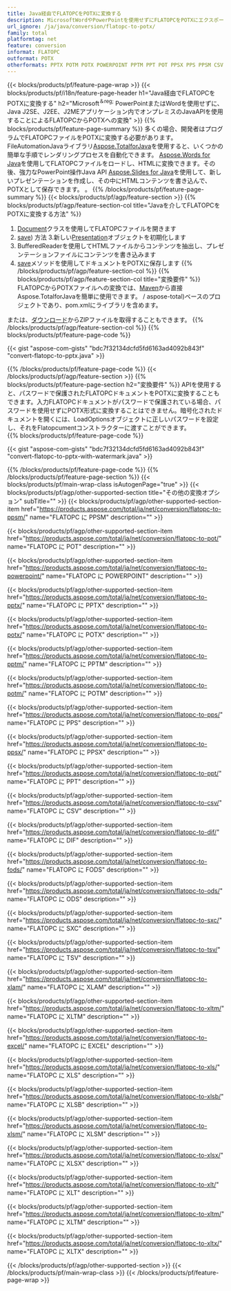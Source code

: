 ```yaml
---
title: Java経由でFLATOPCをPOTXに変換する
description: MicrosoftWordやPowerPointを使用せずにFLATOPCをPOTXにエクスポートするJavaAPI
url_ignore: /ja/java/conversion/flatopc-to-potx/
family: total
platformtag: net
feature: conversion
informat: FLATOPC
outformat: POTX
otherformats: PPTX POTM POTX POWERPOINT PPTM PPT POT PPSX PPS PPSM CSV DIF FODS ODS SXC TSV XLAM XLTM EXCEL XLS XLSB XLSM XLSX XLT XLTM XLTX
---
```

{{< blocks/products/pf/feature-page-wrap >}}
{{< blocks/products/pf/i18n/feature-page-header h1="Java経由でFLATOPCをPOTXに変換する" h2="Microsoft<sup>＆reg;</sup> PowerPointまたはWordを使用せずに、Java J2SE、J2EE、J2MEアプリケーション内でオンプレミスのJavaAPIを使用することによるFLATOPCからPOTXへの変換" >}}
{{% blocks/products/pf/feature-page-summary %}}
多くの場合、開発者はプログラムでFLATOPCファイルをPOTXに変換する必要があります。 FileAutomationJavaライブラリ[Aspose.TotalforJava](https://products.aspose.com/total/java/)を使用すると、いくつかの簡単な手順でレンダリングプロセスを自動化できます。 [Aspose.Words for Java](https://products.aspose.com/words/java/)を使用してFLATOPCファイルをロードし、HTMLに変換できます。その後、強力なPowerPoint操作Java API [Aspose.Slides for Java](https://products.aspose.com/slides/java/)を使用して、新しいプレゼンテーションを作成し、その中にHTMLコンテンツを書き込んで、POTXとして保存できます。 。
{{% /blocks/products/pf/feature-page-summary  %}}
{{< blocks/products/pf/agp/feature-section >}}
{{% blocks/products/pf/agp/feature-section-col title="Javaを介してFLATOPCをPOTXに変換する方法" %}}
1. [Document](https://reference.aspose.com/words/java/com.aspose.words/Flatopcument)クラスを使用してFLATOPCファイルを開きます
2. [save](https://reference.aspose.com/words/java/com.aspose.words/Flatopcument#save(java.lang.String,com.aspose.words.SaveOptions)を使用してFLATOPCファイルをHTMLに変換します)) 方法
3.新しい[Presentation](https://reference.aspose.com/slides/java/com.aspose.slides/Presentation)オブジェクトを初期化します
5. BufferedReaderを使用してHTMLファイルからコンテンツを抽出し、プレゼンテーションファイルにコンテンツを書き込みます
6. [save](https://reference.aspose.com/slides/java/com.aspose.slides/Presentation#save-java.io.OutputStream-int-)メソッドを使用してドキュメントをPOTXに保存します
{{% /blocks/products/pf/agp/feature-section-col %}}
{{% blocks/products/pf/agp/feature-section-col title="変換要件" %}}
FLATOPCからPOTXファイルへの変換では、[Maven](https://repository.aspose.com/webapp/#/artifacts/browse/tree/General/repo/com/aspose)から直接Aspose.TotalforJavaを簡単に使用できます。 / aspose-total)ベースのプロジェクトであり、pom.xmlにライブラリを含めます。

または、[ダウンロード](https://downloads.aspose.com/total/java)からZIPファイルを取得することもできます。
{{% /blocks/products/pf/agp/feature-section-col %}}
{{% blocks/products/pf/feature-page-code %}}

{{< gist "aspose-com-gists" "bdc7f32134dcfd5fd6163ad4092b843f" "convert-flatopc-to-pptx.java" >}}


{{% /blocks/products/pf/feature-page-code %}}
{{< /blocks/products/pf/agp/feature-section >}}
{{% blocks/products/pf/feature-page-section  h2="変換要件" %}}
APIを使用すると、パスワードで保護されたFLATOPCドキュメントをPOTXに変換することもできます。入力FLATOPCドキュメントがパスワードで保護されている場合、パスワードを使用せずにPOTX形式に変換することはできません。暗号化されたドキュメントを開くには、LoadOptionsオブジェクトに正しいパスワードを設定し、それをFlatopcumentコンストラクターに渡すことができます。  
{{% blocks/products/pf/feature-page-code %}}

{{< gist "aspose-com-gists" "bdc7f32134dcfd5fd6163ad4092b843f" "convert-flatopc-to-pptx-with-watermark.java" >}}

{{% /blocks/products/pf/feature-page-code  %}}
{{% /blocks/products/pf/feature-page-section %}}
{{< blocks/products/pf/main-wrap-class isAutogenPage="true" >}}
{{< blocks/products/pf/agp/other-supported-section title="その他の変換オプション" subTitle="" >}}
{{< blocks/products/pf/agp/other-supported-section-item href="https://products.aspose.com/total/ja/net/conversion/flatopc-to-ppsm/" name="FLATOPC に PPSM" description="" >}}

{{< blocks/products/pf/agp/other-supported-section-item href="https://products.aspose.com/total/ja/net/conversion/flatopc-to-pot/" name="FLATOPC に POT" description="" >}}

{{< blocks/products/pf/agp/other-supported-section-item href="https://products.aspose.com/total/ja/net/conversion/flatopc-to-powerpoint/" name="FLATOPC に POWERPOINT" description="" >}}

{{< blocks/products/pf/agp/other-supported-section-item href="https://products.aspose.com/total/ja/net/conversion/flatopc-to-pptx/" name="FLATOPC に PPTX" description="" >}}

{{< blocks/products/pf/agp/other-supported-section-item href="https://products.aspose.com/total/ja/net/conversion/flatopc-to-potx/" name="FLATOPC に POTX" description="" >}}

{{< blocks/products/pf/agp/other-supported-section-item href="https://products.aspose.com/total/ja/net/conversion/flatopc-to-pptm/" name="FLATOPC に PPTM" description="" >}}

{{< blocks/products/pf/agp/other-supported-section-item href="https://products.aspose.com/total/ja/net/conversion/flatopc-to-potm/" name="FLATOPC に POTM" description="" >}}

{{< blocks/products/pf/agp/other-supported-section-item href="https://products.aspose.com/total/ja/net/conversion/flatopc-to-pps/" name="FLATOPC に PPS" description="" >}}

{{< blocks/products/pf/agp/other-supported-section-item href="https://products.aspose.com/total/ja/net/conversion/flatopc-to-ppsx/" name="FLATOPC に PPSX" description="" >}}

{{< blocks/products/pf/agp/other-supported-section-item href="https://products.aspose.com/total/ja/net/conversion/flatopc-to-ppt/" name="FLATOPC に PPT" description="" >}}

{{< blocks/products/pf/agp/other-supported-section-item href="https://products.aspose.com/total/ja/net/conversion/flatopc-to-csv/" name="FLATOPC に CSV" description="" >}}

{{< blocks/products/pf/agp/other-supported-section-item href="https://products.aspose.com/total/ja/net/conversion/flatopc-to-dif/" name="FLATOPC に DIF" description="" >}}

{{< blocks/products/pf/agp/other-supported-section-item href="https://products.aspose.com/total/ja/net/conversion/flatopc-to-fods/" name="FLATOPC に FODS" description="" >}}

{{< blocks/products/pf/agp/other-supported-section-item href="https://products.aspose.com/total/ja/net/conversion/flatopc-to-ods/" name="FLATOPC に ODS" description="" >}}

{{< blocks/products/pf/agp/other-supported-section-item href="https://products.aspose.com/total/ja/net/conversion/flatopc-to-sxc/" name="FLATOPC に SXC" description="" >}}

{{< blocks/products/pf/agp/other-supported-section-item href="https://products.aspose.com/total/ja/net/conversion/flatopc-to-tsv/" name="FLATOPC に TSV" description="" >}}

{{< blocks/products/pf/agp/other-supported-section-item href="https://products.aspose.com/total/ja/net/conversion/flatopc-to-xlam/" name="FLATOPC に XLAM" description="" >}}

{{< blocks/products/pf/agp/other-supported-section-item href="https://products.aspose.com/total/ja/net/conversion/flatopc-to-xltm/" name="FLATOPC に XLTM" description="" >}}

{{< blocks/products/pf/agp/other-supported-section-item href="https://products.aspose.com/total/ja/net/conversion/flatopc-to-excel/" name="FLATOPC に EXCEL" description="" >}}

{{< blocks/products/pf/agp/other-supported-section-item href="https://products.aspose.com/total/ja/net/conversion/flatopc-to-xls/" name="FLATOPC に XLS" description="" >}}

{{< blocks/products/pf/agp/other-supported-section-item href="https://products.aspose.com/total/ja/net/conversion/flatopc-to-xlsb/" name="FLATOPC に XLSB" description="" >}}

{{< blocks/products/pf/agp/other-supported-section-item href="https://products.aspose.com/total/ja/net/conversion/flatopc-to-xlsm/" name="FLATOPC に XLSM" description="" >}}

{{< blocks/products/pf/agp/other-supported-section-item href="https://products.aspose.com/total/ja/net/conversion/flatopc-to-xlsx/" name="FLATOPC に XLSX" description="" >}}

{{< blocks/products/pf/agp/other-supported-section-item href="https://products.aspose.com/total/ja/net/conversion/flatopc-to-xlt/" name="FLATOPC に XLT" description="" >}}

{{< blocks/products/pf/agp/other-supported-section-item href="https://products.aspose.com/total/ja/net/conversion/flatopc-to-xltm/" name="FLATOPC に XLTM" description="" >}}

{{< blocks/products/pf/agp/other-supported-section-item href="https://products.aspose.com/total/ja/net/conversion/flatopc-to-xltx/" name="FLATOPC に XLTX" description="" >}}


{{< /blocks/products/pf/agp/other-supported-section >}}
{{< /blocks/products/pf/main-wrap-class >}}
{{< /blocks/products/pf/feature-page-wrap >}}
